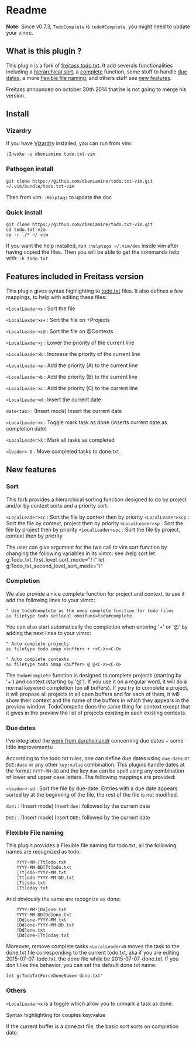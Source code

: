 # Readme

**Note:** Since v0.7.3, `TodoComplete` is `todo#Complete`, you might need to
update your vimrc.

## What is this plugin ?

This plugin is a fork of [freitass
todo.txt](https://github.com/freitass/todo.txt-vim). It add severals
functionalities including a [hierarchical sort](#sort), a
[complete](#completion) function, some stuff to handle [due
dates](#due-dates), a more [flexible file naming](#flexible-file-naming), and
others stuff see [new features](#new-features).

Freitass announced on october 30th 2014 that he is not going to merge his version.

## Install

### Vizardry

If you have [Vizardry](https://github.com/dbeniamine/vizardry) installed, you
can run from vim:

    :Invoke -u dbeniamine todo.txt-vim

### Pathogen install

    git clone https://github.com/dbeniamine/todo.txt-vim.git ~/.vim/bundle/todo.txt-vim

Then from vim: `:Helptags` to update the doc

### Quick install

    git clone https://github.com/dbeniamine/todo.txt-vim.git
    cd todo.txt-vim
    cp -r ./* ~/.vim


If you want the help installed, run `:helptags ~/.vim/doc` inside vim after
having copied the files.  Then you will be able to get the commands help with:
`:h todo.txt`

## Features included in Freitass version

This plugin gives syntax highlighting to [todo.txt](http://todotxt.com/) files. It also defines a few mappings, to help with editing these files:

`<LocalLeader>s` : Sort the file

`<LocalLeader>s+` : Sort the file on +Projects

`<LocalLeader>s@` : Sort the file on @Contexts

`<LocalLeader>j` : Lower the priority of the current line

`<LocalLeader>k` : Increase the priority of the current line

`<LocalLeader>a` : Add the priority (A) to the current line

`<LocalLeader>b` : Add the priority (B) to the current line

`<LocalLeader>c` : Add the priority (C) to the current line

`<LocalLeader>d` : Insert the current date

`date<tab>`  : (Insert mode) Insert the current date

`<LocalLeader>x` : Toggle mark task as done (inserts current date as completion date)

`<LocalLeader>X` : Mark all tasks as completed

`<leader>-D` : Move completed tasks to done.txt

## New features

### Sort

This fork provides a hierarchical sorting function designed to do by project
and/or by context sorts and a priority sort.

`<LocalLeader>sc` : Sort the file by context then by priority
`<LocalLeader>scp` : Sort the file by context, project then by priority
`<LocalLeader>sp` : Sort the file by project then by priority
`<LocalLeader>spc` : Sort the file by project, context then by priority

The user can give argument for the two call to vim sort function by changing
the following variables in its vimrc:
see :help sort
    let g:Todo_txt_first_level_sort_mode="! i"
    let g:Todo_txt_second_level_sort_mode="i"

### Completion

We also provide a nice complete function for project and context, to use it
add the following lines to your vimrc:

    " Use todo#complete as the omni complete function for todo files
    au filetype todo setlocal omnifunc=todo#complete

You can also start automatically the completion when entering '+' or '@' by
adding the next lines to your vimrc:

    " Auto complete projects
    au filetype todo imap <buffer> + +<C-X><C-O>

    " Auto complete contexts
    au filetype todo imap <buffer> @ @<C-X><C-O>

The `todo#complete` function is designed to complete projects (starting by '+')
and context (starting by '@'). If you use it on a regular word, it will do a
normal keyword completion (on all buffers).
If you try to complete a project, it will propose all projects in all open
buffers and for each of them, it will show their context and the name of the
buffers in which they appears in the preview window.
TodoCompelte does the same thing for context except that it gives in the
preview the list of projects existing in each existing contexts.

### Due dates

I've integrated the [work from
durcheinandr](https://github.com/durcheinandr/todo.txt-vim/) concerning due
dates + some little improvements:

Accorrding to the todo.txt rules, one can define due dates using `due:date` or
`DUE:date` or any other  `key:value` combination. This plugins handle dates at
the format `YYYY-MM-DD` and the key `due` can be spell using any combination
of lower and upper case letters. The following mappings are provided:

`<leader>-sd` : Sort the file by due-date. Entries with a due date appears
sorted by at the beginning of the file, the rest of the file is not modified.

`due:`  : (Insert mode) Insert `due:` followed by the current date

`DUE:`  : (Insert mode) Insert `DUE:` followed by the current date

### Flexible File naming

This plugin provides a Flexible file naming for todo.txt, all the following
names are recognized as todo:

        YYYY-MM-[Tt]odo.txt
        YYYY-MM-DD[Tt]odo.txt
        [Tt]odo-YYYY-MM.txt
        [Tt]odo-YYYY-MM-DD.txt
        [Tt]odo.txt
        [Tt]oday.txt

And obviously the same are recognize as done:

        YYYY-MM-[Dd]one.txt
        YYYY-MM-DD[Dd]one.txt
        [Dd]one-YYYY-MM.txt
        [Dd]one-YYYY-MM-DD.txt
        [Dd]one.txt
        [Dd]one-[Tt]oday.txt

Moreover, remove complete tasks `<LocalLeader>D` moves the task to the
done.txt file corresponding to the current todo.txt, aka if you are editing
2015-07-07-todo.txt, the done file while be 2015-07-07-done.txt. If you don't
like this behavior, you can set the default done.txt name:

    let g:TodoTxtForceDoneName='done.txt'

### Others

`<LocalLeader>x` is a toggle which allow you to unmark a task as done.

Syntax highlighting for couples key:value

If the current buffer is a done.txt file, the basic sort sorts on completion
date.
